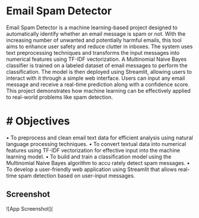# Email Spam Detector
Email Spam Detector is a machine learning-based project designed to automatically identify whether
 an email message is spam or not. With the increasing number of unwanted and potentially harmful
 emails, this tool aims to enhance user safety and reduce clutter in inboxes. The system uses text
 preprocessing techniques and transforms the input messages into numerical features using TF-IDF
 vectorization. A Multinomial Naive Bayes classifier is trained on a labeled dataset of email messages
 to perform the classification. The model is then deployed using Streamlit, allowing users to interact
 with it through a simple web interface. Users can input any email message and receive a real-time
 prediction along with a confidence score. This project demonstrates how machine learning can be
 effectively applied to real-world problems like spam detection.
 # # Objectives
 • To preprocess and clean email text data for efficient analysis using natural language processing
 techniques.
 • To convert textual data into numerical features using TF-IDF vectorization for effective input
 into the machine learning model.
 • To build and train a classification model using the Multinomial Naive Bayes algorithm to accu
rately detect spam messages.
 • To develop a user-friendly web application using Streamlit that allows real-time spam detection
 based on user-input messages.
 ## Screenshot
 ![App Screenshot](
